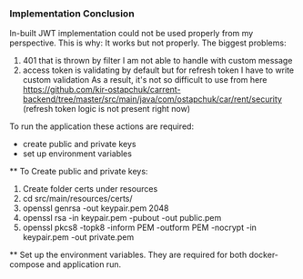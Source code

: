 <h3>Implementation Conclusion</h3>
In-built JWT implementation could not be used properly from my perspective.
This is why:
It works but not properly. The biggest problems:

1. 401 that is thrown by filter I am not able to handle with custom message
2. access token is validating by default but for refresh token I have to write custom validation
As a result, it's not so difficult to use from here https://github.com/kir-ostapchuk/carrent-backend/tree/master/src/main/java/com/ostapchuk/car/rent/security (refresh token logic is not present right now)


To run the application these actions are required:
* create public and private keys
* set up environment variables

** To Create public and private keys:
1. Create folder certs under resources
2. cd src/main/resources/certs/
3. openssl genrsa -out keypair.pem 2048
4. openssl rsa -in keypair.pem -pubout -out public.pem
5. openssl pkcs8 -topk8 -inform PEM -outform PEM -nocrypt -in keypair.pem -out private.pem 

** Set up the environment variables. They are required for both docker-compose and application run.
